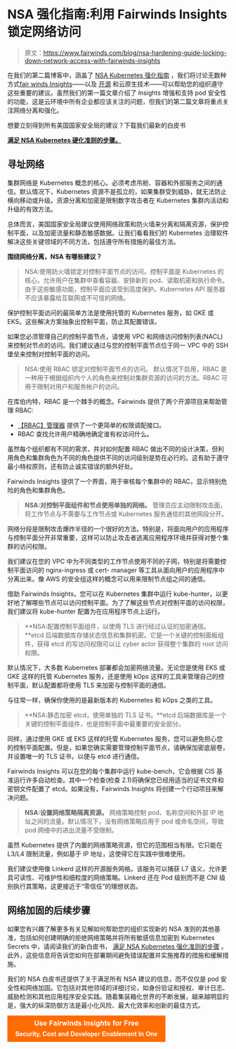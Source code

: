 # NSA 强化指南:利用 Fairwinds Insights 锁定网络访问

> 原文：<https://www.fairwinds.com/blog/nsa-hardening-guide-locking-down-network-access-with-fairwinds-insights>

 在我们的第二篇博客中，涵盖了 [NSA Kubernetes 强化指南](https://media.defense.gov/2021/Aug/03/2002820425/-1/-1/0/CTR_Kubernetes_Hardening_Guidance_1.1_20220315.PDF) ，我们将讨论无数种方式[fair winds Insights](https://www.fairwinds.com/insights)——以及 [开源](https://www.fairwinds.com/open-source-software) 和云原生技术——可以帮助您的组织遵守这些重要的建议。虽然我们的第一篇文章介绍了 Insights 增强和支持 pod 安全性的功能，这是云环境中所有企业都应该关注的问题，但我们的第二篇文章将重点关注网络分离和强化。

想要立刻得到所有美国国家安全局的建议？下载我们最新的白皮书

[**满足 NSA Kubernetes 硬化准则的步骤。**](https://www.fairwinds.com/kubernetes-nsa-hardening-insights)

## 寻址网络

集群网络是 Kubernetes 概念的核心。必须考虑吊舱、容器和外部服务之间的通信。默认情况下，Kubernetes 资源不是孤立的，如果集群受到威胁，就无法防止横向移动或升级。资源分离和加密是限制数字攻击者在 Kubernetes 集群内活动和升级的有效方法。

总体而言，美国国家安全局建议使用网络政策和防火墙来分离和隔离资源，保护控制平面，以及加密流量和静态敏感数据。让我们看看我们的 Kubernetes 治理软件解决这些关键领域的不同方法，包括遵守所有措施的最佳方法。

**围绕网络分离，NSA 有哪些建议？**

> NSA:使用防火墙锁定对控制平面节点的访问。控制平面是 Kubernetes 的核心，允许用户在集群中查看容器、安排新的 pod、读取机密和执行命令。由于这些敏感功能，控制平面应该受到高度保护。Kubernetes API 服务器不应该暴露给互联网或不可信的网络。

保护控制平面访问的最简单方法是使用托管的 Kubernetes 服务，如 GKE 或 EKS。这些解决方案抽象出控制平面，防止其配置错误。

如果您必须管理自己的控制平面节点，请使用 VPC 和网络访问控制列表(NACL)来控制对节点的访问。我们建议通过与您的控制平面节点位于同一 VPC 中的 SSH 堡垒来控制对控制平面的访问。

> NSA:使用 RBAC 锁定对控制平面节点的访问。 默认情况下启用，RBAC 是一种用于根据组织内个人的角色来控制对集群资源的访问的方法。RBAC 可用于限制对用户和服务帐户的访问。

在库伯内特，RBAC 是一个棘手的概念。Fairwinds 提供了两个开源项目来帮助管理 RBAC:

*   [【RBAC】管理器](https://github.com/FairwindsOps/rbac-manager) 提供了一个更简单的权限调配接口。
*   [](https://github.com/FairwindsOps/rbac-lookup)RBAC 查找允许用户精确地确定谁有权访问什么。

虽然每个组织都有不同的需求，并对如何配置 RBAC 做出不同的设计决策，但利用角色和集群角色为不同的角色提供不同的访问级别是势在必行的。这有助于遵守最小特权原则，还有防止诚实错误的额外好处。

Fairwinds Insights 提供了一个界面，用于审核每个集群中的 RBAC，显示特别危险的角色和集群角色。

> **NSA:对控制平面组件和节点使用单独的网络。** 管理员应主动限制攻击面，将工作节点与不需要与工作节点或 Kubernetes 服务通信的其他网段分开。

网络分段是限制攻击爆炸半径的一个很好的方法。特别是，将面向用户的应用程序与控制平面分开非常重要，这样可以防止攻击者逃离应用程序环境并获得对整个集群的访问权限。

我们建议在您的 VPC 中为不同类型的工作节点使用不同的子网，特别是将需要控制平面访问的 nginx-ingress 或 cert- manager 等工具从面向用户的应用程序中分离出来。像 AWS 的安全组这样的概念可以用来限制节点组之间的通信。

借助 Fairwinds Insights，您可以在 Kubernetes 集群中运行 kube-hunter，以更好地了解哪些节点可以访问控制平面。为了了解这些节点对控制平面的访问权限，我们建议将 kube-hunter 配置为在应用程序节点上运行。

> **NSA:配置控制平面组件，以使用 TLS 进行经过认证的加密通信。**etcd 后端数据库存储状态信息和集群机密。它是一个关键的控制面板组件，获得 etcd 的写访问权限可以让 cyber actor 获得整个集群的 root 访问权限。

默认情况下，大多数 Kubernetes 部署都会加密网络流量。无论您是使用 EKS 或 GKE 这样的托管 Kubernetes 服务，还是使用 kOps 这样的工具来管理自己的控制平面，默认配置都将使用 TLS 来加密与控制平面的通信。

与往常一样，确保你使用的是最新版本的 Kubernetes 和 kOps 之类的工具。

> **NSA:静态加密 etcd，使用单独的 TLS 证书。**etcd 后端数据库是一个关键的控制平面组件，也是控制平面中最重要的安全部分。

同样，通过使用 GKE 或 EKS 这样的托管 Kubernetes 服务，您可以避免担心您的控制平面配置。但是，如果您确实需要管理控制平面节点，请确保加密底层卷，并设置唯一的 TLS 证书，以便与 etcd 进行通信。

Fairwinds Insights 可以在您的每个集群中运行 kube-bench，它会根据 CIS 基准运行许多自动检查。其中一个检查(检查 2.1)将确保您已经用适当的证书文件和密钥文件配置了 etcd。如果没有，Fairwinds Insights 将创建一个行动项目来解决问题。

> **NSA:设置网络策略隔离资源。** 网络策略控制 pod、名称空间和外部 IP 地址之间的流量。默认情况下，没有网络策略应用于 pod 或命名空间，导致 pod 网络中的进出流量不受限制。

虽然 Kubernetes 提供了内置的网络策略资源，但它的范围相当有限。它只能在 L3/L4 限制流量，例如基于 IP 地址，这使得它在实践中很难使用。

我们建议使用像 Linkerd 这样的开源服务网格。该服务可以捕获 L7 语义，允许更具可读性、可维护性和细粒度的网络策略。Linkerd 还在 Pod 级别而不是 CNI 级别执行其策略，这更接近于“零信任”的理想状态。

## 网络加固的后续步骤

如果您有兴趣了解更多有关见解如何帮助您的组织实现新的 NSA 准则的其他基准，包括如何创建明确的拒绝网络策略并将所有敏感信息加密到 Kubernetes Secrets 中，请阅读我们的新白皮书， [满足 NSA Kubernetes 强化准则的步骤](https://www.fairwinds.com/kubernetes-nsa-hardening-insights) 。此外，这些信息将告诉您如何在部署期间避免错误配置并实施推荐的措施和缓解措施。

我们的 NSA 白皮书还提供了关于满足所有 NSA 建议的信息，而不仅仅是 pod 安全性和网络加固。它包括对其他领域的详细讨论，如身份验证和授权、审计日志、威胁检测和其他应用程序安全实践。随着集装箱化世界的不断发展，越来越明显的是，强大的纵深防御方法是最小化风险、最大化效率和创新的最佳方式。

[![Use Fairwinds Insights for Free Security, Cost and Developer Enablement In One](img/7c86296320eb01b215d8e2755e9c5b9d.png)](https://cta-redirect.hubspot.com/cta/redirect/2184645/34aa4987-a1f9-438a-a145-d7d82d5c479a)